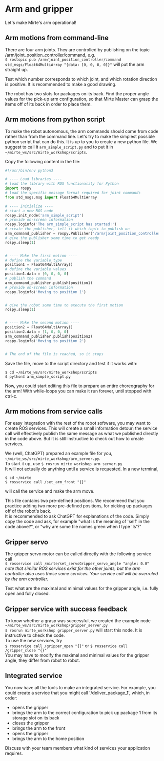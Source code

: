 # Arm and gripper

Let's make Mirte's arm operational!

## Arm motions from command-line
There are four arm joints. They are controlled by publishing on the topic /arm/joint_position_controller/command, e.g.  
`$ rostopic pub /arm/joint_position_controller/command std_msgs/Float64MultiArray "{data: [0, 0, 0, 0]}"` will put the arm straight up.   

Test which number corresponds to which joint, and which rotation direction is positive. It is recommended to make a good drawing.

The robot has two slots for packages on its back. Find the proper angle values for the pick-up arm configuration, so that Mirte Master can grasp the items off of its back in order to place them.

## Arm motions from python script
To make the robot autonomous, the arm commands should come from code rather than from the command line. Let's try to make the simplest possible python script that can do this.   It is up to you to create a new python file. We suggest to call it `arm_simple_script.py` and to put it in `~/mirte_ws/src/mirte_workshop/scripts`.   

Copy the following content in the file:  

```python
#!/usr/bin/env python3

# ---- Load libraries ----
# load the library with ROS functionality for Python
import rospy
# load the specific message format required for joint commands
from std_msgs.msg import Float64MultiArray

# ---- Initialize ----
# start a new ROS node
rospy.init_node('arm_simple_script')
# provide on-screen information
rospy.loginfo('The arm_simple_script has started!')
# create the publisher, tell it which topic to publish on
arm_command_publisher = rospy.Publisher('/arm/joint_position_controller/command', Float64MultiArray, queue_size=10)
# give the publisher some time to get ready
rospy.sleep(1)


# ---- Make the first motion ----
# define the variable type
position1 = Float64MultiArray()
# define the variable values
position1.data = [0, 0, 0, 0]
# publish the command
arm_command_publisher.publish(position1)
# provide on-screen information
rospy.loginfo('Moving to position 1')


# give the robot some time to execute the first motion
rospy.sleep(1)


# ---- Make the second motion ----
position2 = Float64MultiArray()
position2.data = [1, 0, 0, 0]
arm_command_publisher.publish(position2)
rospy.loginfo('Moving to position 2')


# The end of the file is reached, so it stops
```

Save the file, move to the script directory and test if it works with:
```
$ cd ~/mirte_ws/src/mirte_workshop/scripts
$ python3 arm_simple_script.py
```  

Now, you could start editing this file to prepare an entire choreography for the arm! With while-loops you can make it run forever, until stopped with ctrl-c.

## Arm motions from service calls
For easy integration with the rest of the robot software, you may want to create ROS services. This will create a small information detour; the service call will effectively publish the same message as what we published directly in the code above. But it is still instructive to check out how to create services.

We (well, ChatGPT) prepared an example file for you, `~/mirte_ws/src/mirte_workshop/arm_server.py`.  
To start it up, use `$ rosrun mirte_workshop arm_server.py`  
It will not actually do anything until a service is requested. In a new terminal,  
```
$ cd ~/mirte
$ rosservice call /set_arm_front "{}"
```
will call the service and make the arm move.

This file contains two pre-defined positions. We recommend that you practice adding two more pre-defined positions, for picking up packages off of the robot's back.   
It is recommended to ask ChatGPT for explanations of the code. Simply copy the code and ask, for example "what is the meaning of 'self' in the code above?", or "why are some file names green when I type 'ls'?" 

## Gripper servo
The gripper servo motor can be called directly with the following service call  
`$ rosservice call /mirte/set_servoGripper_servo_angle "angle: 0.0"`   
*note that similar ROS services exist for the other joints, but the arm controller also uses these same services. Your service call will be overruled by the arm controller.* 

Test what are the maximal and minimal values for the gripper angle, i.e. fully open and fully closed.

## Gripper service with success feedback
To know whether a grasp was successful, we created the example node `~/mirte_ws/src/mirte_workshop/gripper_server.py`   
`$ rosrun mirte_workshop gripper_server.py` will start this node. It is instructive to check the code.  
To use the new services, try  
`$ rosservice call /gripper_open "{}"` or `$ rosservice call /gripper_close "{}"`  
You may have to modify the maximal and minimal values for the gripper angle, they differ from robot to robot.

## Integrated service
You now have all the tools to make an integrated service. For example, you could create a service that you might call '/deliver_package_1', which, in order:  
- opens the gripper
- brings the arm to the correct configuration to pick up package 1 from its storage slot on its back
- closes the gripper
- brings the arm to the front
- opens the gripper
- brings the arm to the home position

Discuss with your team members what kind of services your application requires.

